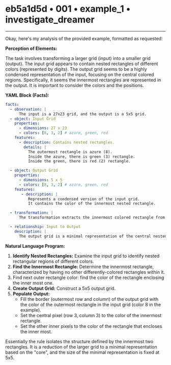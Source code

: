 # eb5a1d5d • 001 • example_1 • investigate_dreamer

---
Okay, here's my analysis of the provided example, formatted as requested:

**Perception of Elements:**

The task involves transforming a larger grid (input) into a smaller grid (output). The input grid appears to contain nested rectangles of different colors (represented by digits). The output grid seems to be a highly condensed representation of the input, focusing on the central colored regions. Specifically, it seems the innermost rectangles are represented in the output. It is important to consider the colors and the positions.

**YAML Block (Facts):**



```yaml
facts:
  - observation: |
      The input is a 27x23 grid, and the output is a 5x5 grid.
  - object: Input Grid
    properties:
      - dimensions: 27 x 23
      - colors: [8, 3, 2] # azure, green, red
    features:
      - description: Contains nested rectangles.
        details: |
          The outermost rectangle is azure (8).
          Inside the azure, there is green (3) rectangle.
          Inside the green, there is red (2) rectangle.

  - object: Output Grid
    properties:
      - dimensions: 5 x 5
      - colors: [8, 3, 2] # azure, green, red
    features:
       - description: |
          Represents a condensed version of the input grid.
          It contains the color of the innermost nested rectangle.

  - transformation: |
      The transformation extracts the innermost colored rectangle from the input and reduces the colored region to one pixel. The border of the output is the outermost color of the input.

  - relationship: Input to Output
    description: |
      The output grid is a minimal representation of the central nested structure of the input grid. The single pixel of the inner most nested colored area is surrounded by the pixels of the next outer color.

```



**Natural Language Program:**

1.  **Identify Nested Rectangles:** Examine the input grid to identify nested rectangular regions of different colors.
2.  **Find the Innermost Rectangle:** Determine the innermost rectangle, characterized by having no other differently-colored rectangles within it.
3. Find next outer rectangle color: find the color of the rectangle enclosing the inner most one.
4.  **Create Output Grid:** Construct a 5x5 output grid.
5.  **Populate Output:**
    *   Fill the border (outermost row and column) of the output grid with the color of the outermost rectangle in the input grid (color 8 in the example).
    * Set the central pixel (row 3, column 3) to the color of the innermost rectangle.
    * Set the other inner pixels to the color of the rectangle that encloses the inner most.

Essentially the rule isolates the structure defined by the innermost two rectangles. It is a reduction of the larger grid to a minimal representation based on the "core", and the size of the minimal representation is fixed at 5x5.

